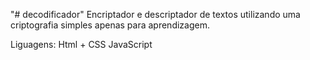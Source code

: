 "# decodificador"
Encriptador e descriptador de textos utilizando uma criptografia simples apenas para aprendizagem.

Liguagens:
Html + CSS
JavaScript
